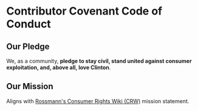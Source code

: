 # Contributor Covenant Code of Conduct

## Our Pledge

We, as a community, **pledge to stay civil, stand united against consumer exploitation, and, above all, love Clinton**.

## Our Mission

Aligns with [Rossmann's Consumer Rights Wiki (CRW)](https://consumerrights.wiki/Mission_statement) mission
statement.
